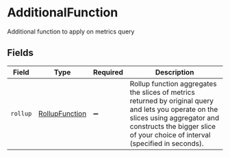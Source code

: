 # AdditionalFunction

Additional function to apply on metrics query


## Fields

| Field                                                                                                                                                                                                              | Type                                                                                                                                                                                                               | Required                                                                                                                                                                                                           | Description                                                                                                                                                                                                        |
| ------------------------------------------------------------------------------------------------------------------------------------------------------------------------------------------------------------------ | ------------------------------------------------------------------------------------------------------------------------------------------------------------------------------------------------------------------ | ------------------------------------------------------------------------------------------------------------------------------------------------------------------------------------------------------------------ | ------------------------------------------------------------------------------------------------------------------------------------------------------------------------------------------------------------------ |
| `rollup`                                                                                                                                                                                                           | [RollupFunction](../../models/shared/RollupFunction.md)                                                                                                                                                            | :heavy_minus_sign:                                                                                                                                                                                                 | Rollup function aggregates the slices of metrics returned by original query and lets you operate on the slices using aggregator and constructs the bigger slice of your choice of interval (specified in seconds). |